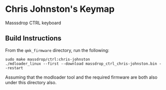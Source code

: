 # Chris Johnston's Keymap

Masssdrop CTRL keyboard

## Build Instructions

From the `qmk_firmware` directory, run the following:

```console
sudo make massdrop/ctrl:chris-johnston
./mdloader_linux --first --download massdrop_ctrl_chris-johnston.bin --restart
```

Assuming that the modloader tool and the required firmware are
both also under this directory also.
